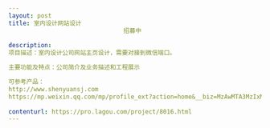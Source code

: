 ```yaml
---                
layout: post       
title: 室内设计网站设计
                                招募中
           
description: 
项目描述：室内设计公司网站主页设计，需要对接到微信端口。

主要功能及特点：公司简介及业务描述和工程展示

可参考产品：
http://www.shenyuansj.com
https://mp.weixin.qq.com/mp/profile_ext?action=home&__biz=MzAwMTA3MzIxMQ==&scene=123&from=groupmessage&isappinstalled=0#wechat_redirect
     
contenturl: https://pro.lagou.com/project/8016.html      
---                 
```

